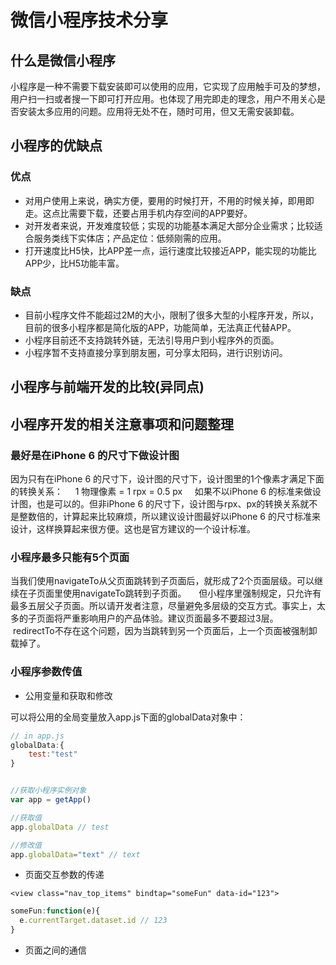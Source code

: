 # 微信小程序技术分享

## 什么是微信小程序

小程序是一种不需要下载安装即可以使用的应用，它实现了应用触手可及的梦想，用户扫一扫或者搜一下即可打开应用。也体现了用完即走的理念，用户不用关心是否安装太多应用的问题。应用将无处不在，随时可用，但又无需安装卸载。


## 小程序的优缺点

### 优点
* 对用户使用上来说，确实方便，要用的时候打开，不用的时候关掉，即用即走。这点比需要下载，还要占用手机内存空间的APP要好。
* 对开发者来说，开发难度较低；实现的功能基本满足大部分企业需求；比较适合服务类线下实体店；产品定位：低频刚需的应用。
* 打开速度比H5快，比APP差一点，运行速度比较接近APP，能实现的功能比APP少，比H5功能丰富。

### 缺点
* 目前小程序文件不能超过2M的大小，限制了很多大型的小程序开发，所以，目前的很多小程序都是简化版的APP，功能简单，无法真正代替APP。
* 小程序目前还不支持跳转外链，无法引导用户到小程序外的页面。
* 小程序暂不支持直接分享到朋友圈，可分享太阳码，进行识别访问。

## 小程序与前端开发的比较(异同点)


## 小程序开发的相关注意事项和问题整理

### 最好是在iPhone 6 的尺寸下做设计图

因为只有在iPhone 6 的尺寸下，设计图的尺寸下，设计图里的1个像素才满足下面的转换关系：
    1 物理像素 = 1 rpx = 0.5 px
    如果不以iPhone 6 的标准来做设计图，也是可以的。但非iPhone 6 的尺寸下，设计图与rpx、px的转换关系就不是整数倍的，计算起来比较麻烦，所以建议设计图最好以iPhone 6 的尺寸标准来设计，这样换算起来很方便。这也是官方建议的一个设计标准。

### 小程序最多只能有5个页面
当我们使用navigateTo从父页面跳转到子页面后，就形成了2个页面层级。可以继续在子页面里使用navigateTo跳转到子页面。
    但小程序里强制规定，只允许有最多五层父子页面。所以请开发者注意，尽量避免多层级的交互方式。事实上，太多的子页面将严重影响用户的产品体验。建议页面最多不要超过3层。
    redirectTo不存在这个问题，因为当跳转到另一个页面后，上一个页面被强制卸载掉了。

### 小程序参数传值

* 公用变量和获取和修改

可以将公用的全局变量放入app.js下面的globalData对象中：

```js
// in app.js
globalData:{ 
    test:"test"    
} 
```

```js

//获取小程序实例对象
var app = getApp()

//获取值
app.globalData // test

//修改值
app.globalData="text" // text
```


* 页面交互参数的传递

```
<view class="nav_top_items" bindtap="someFun" data-id="123">  
```

```js
someFun:function(e){
  e.currentTarget.dataset.id // 123
}
``` 


* 页面之间的通信